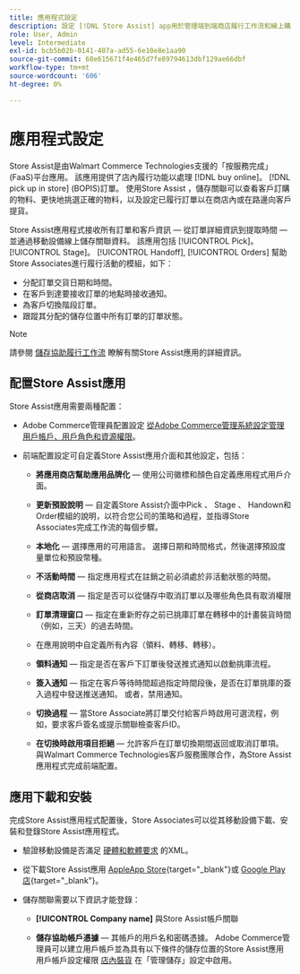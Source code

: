 ```yaml
---
title: 應用程式設定
description: 設定 [!DNL Store Assist] app用於管理端到端商店履行工作流和線上購買流程，在商店訂單中提貨。
role: User, Admin
level: Intermediate
exl-id: bcb5b02b-0141-407a-ad55-6e10e8e1aa90
source-git-commit: 68e615671f4e465d7fe89794613dbf129ae66dbf
workflow-type: tm+mt
source-wordcount: '606'
ht-degree: 0%

---
```


# 應用程式設定

Store Assist是由Walmart Commerce Technologies支援的「按服務完成」(FaaS)平台應用。 該應用提供了店內履行功能以處理 [!DNL buy online]。 [!DNL pick up in store] (BOPIS)訂單。  使用Store Assist ，儲存關聯可以查看客戶訂購的物料、更快地挑選正確的物料，以及設定已履行訂單以在商店內或在路邊向客戶提貨。

Store Assist應用程式接收所有訂單和客戶資訊 — 從訂單詳細資訊到提取時間 — 並通過移動設備線上儲存關聯資料。 該應用包括 [!UICONTROL Pick]。 [!UICONTROL Stage]。 [!UICONTROL Handoff], [!UICONTROL Orders] 幫助Store Associates進行履行活動的模組，如下：

- 分配訂單交貨日期和時間。
- 在客戶到達要接收訂單的地點時接收通知。
- 為客戶切換階段訂單。
- 跟蹤其分配的儲存位置中所有訂單的訂單狀態。

>[!NOTE]
>
>請參閱 [儲存協助履行工作流](store-assist-modules.md) 瞭解有關Store Assist應用的詳細資訊。

## 配置Store Assist應用

Store Assist應用需要兩種配置：

- Adobe Commerce管理員配置設定 [從Adobe Commerce管理系統設定管理用戶帳戶、用戶角色和資源權限](user-setup.md)。

- 前端配置設定可自定義Store Assist應用介面和其他設定，包括：

   - **將應用商店幫助應用品牌化** — 使用公司徽標和顏色自定義應用程式用戶介面。

   - **更新預設說明** — 自定義Store Assist介面中Pick 、 Stage 、 Handown和Order模組的說明，以符合您公司的策略和過程，並指導Store Associates完成工作流的每個步驟。

   - **本地化** — 選擇應用的可用語言。 選擇日期和時間格式，然後選擇預設度量單位和預設幣種。

   - **不活動時間** — 指定應用程式在註銷之前必須處於非活動狀態的時間。

   - **從商店取消** — 指定是否可以從儲存中取消訂單以及哪些角色具有取消權限

   - **訂單清理窗口** — 指定在重新貯存之前已挑庫訂單在轉移中的計畫裝貨時間（例如，三天）的過去時間。

   - 在應用說明中自定義所有內容（領料、轉移、轉移）。

   - **領料通知** — 指定是否在客戶下訂單後發送推式通知以啟動挑庫流程。

   - **簽入通知** — 指定在客戶等待時間超過指定時間段後，是否在訂單挑庫的簽入過程中發送推送通知。 或者，禁用通知。

   - **切換過程** — 當Store Associate將訂單交付給客戶時啟用可選流程，例如，要求客戶簽名或提示關聯檢查客戶ID。

   - **在切換時啟用項目拒絕** — 允許客戶在訂單切換期間返回或取消訂單項。
   與Walmart Commerce Technologies客戶服務團隊合作，為Store Assist應用程式完成前端配置。

## 應用下載和安裝

完成Store Assist應用程式配置後，Store Associates可以從其移動設備下載、安裝和登錄Store Assist應用程式。

- 驗證移動設備是否滿足 [硬體和軟體要求](solution-requirements.md#store-assist-app-requirements) 的XML。

- 從下載Store Assist應用 [AppleApp Store](https://apps.apple.com/us/app/store-assist-by-walmart/id1609281539){target=&quot;_blank&quot;}或 [Google Play店](https://play.google.com/store/apps/details?id=com.walmart.faas.storeassist){target=&quot;_blank&quot;}。

- 儲存關聯需要以下資訊才能登錄：

   - **[!UICONTROL Company name]** 與Store Assist帳戶關聯

   - **儲存協助帳戶憑據** — 其帳戶的用戶名和密碼憑據。
   Adobe Commerce管理員可以建立用戶帳戶並為具有以下條件的儲存位置的Store Assist應用用戶帳戶設定權限 [店內裝貨](merchant-store-configuration.md#pickup-location-configuration) 在「管理儲存」設定中啟用。
